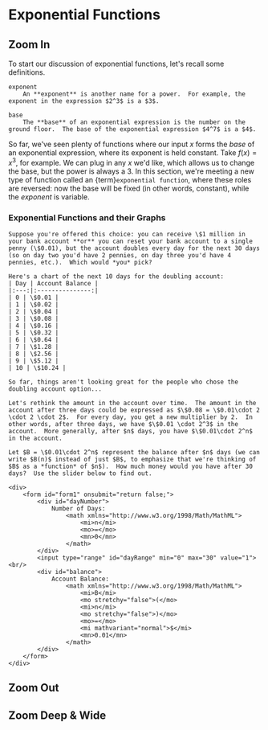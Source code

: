 # Exponential Functions

## Zoom In
To start our discussion of exponential functions, let's recall some definitions.
```{glossary}
exponent
    An **exponent** is another name for a power.  For example, the exponent in the expression $2^3$ is a $3$.

base
    The **base** of an exponential expression is the number on the ground floor.  The base of the exponential expression $4^7$ is a $4$.
```

So far, we've seen plenty of functions where our input $x$ forms the *base* of an exponential expression, where its exponent is held constant.  Take $f(x) = x^3$, for example.  We can plug in any $x$ we'd like, which allows us to change the base, but the power is always a 3.  In this section, we're meeting a new type of function called an {term}`exponential function`, where these roles are reversed: now the base will be fixed (in other words, constant), while the *exponent* is variable.

### Exponential Functions and their Graphs

```{prf:example}
Suppose you're offered this choice: you can receive \$1 million in your bank account **or** you can reset your bank account to a single penny (\$0.01), but the account doubles every day for the next 30 days (so on day two you'd have 2 pennies, on day three you'd have 4 pennies, etc.).  Which would *you* pick?

Here's a chart of the next 10 days for the doubling account:
| Day | Account Balance |
|:---:|:---------------:|
| 0 | \$0.01 |
| 1 | \$0.02 |
| 2 | \$0.04 |
| 3 | \$0.08 |
| 4 | \$0.16 |
| 5 | \$0.32 |
| 6 | \$0.64 |
| 7 | \$1.28 |
| 8 | \$2.56 |
| 9 | \$5.12 |
| 10 | \$10.24 |

So far, things aren't looking great for the people who chose the doubling account option...

Let's rethink the amount in the account over time.  The amount in the account after three days could be expressed as $\$0.08 = \$0.01\cdot 2 \cdot 2 \cdot 2$.  For every day, you get a new multiplier by 2.  In other words, after three days, we have $\$0.01 \cdot 2^3$ in the account.  More generally, after $n$ days, you have $\$0.01\cdot 2^n$ in the account.

Let $B = \$0.01\cdot 2^n$ represent the balance after $n$ days (we can write $B(n)$ instead of just $B$, to emphasize that we're thinking of $B$ as a *function* of $n$).  How much money would you have after 30 days?  Use the slider below to find out.

<div>
    <form id="form1" onsubmit="return false;">
        <div id="dayNumber">
            Number of Days: 
                <math xmlns="http://www.w3.org/1998/Math/MathML">
                    <mi>n</mi>
                    <mo>=</mo>
                    <mn>0</mn>
                </math>
        </div>
        <input type="range" id="dayRange" min="0" max="30" value="1"><br/>
        <div id="balance">
            Account Balance:
                <math xmlns="http://www.w3.org/1998/Math/MathML">
                    <mi>B</mi>
                    <mo stretchy="false">(</mo>
                    <mi>n</mi>
                    <mo stretchy="false">)</mo>
                    <mo>=</mo>
                    <mi mathvariant="normal">$</mi>
                    <mn>0.01</mn>
                </math>
        </div>
    </form>
</div>
```

## Zoom Out

## Zoom Deep & Wide

<script src="../../../../_static/1-exponential-functions.js">// handles events
</script>